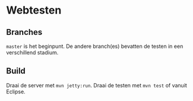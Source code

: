 # Webtesten

## Branches
`master` is het beginpunt.
De andere branch(es) bevatten de testen in een verschillend stadium.

## Build
Draai de server met `mvn jetty:run`. Draai de testen met `mvn test` of vanuit Eclipse.